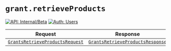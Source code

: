 # `grant.retrieveProducts`

[![API: Internal/Beta](https://img.shields.io/static/v1?label=API&message=Internal/Beta&color=red&style=flat-square)](/docs/developer-guide/core/api-conventions.md)
[![Auth: Users](https://img.shields.io/static/v1?label=Auth&message=Users&color=informational&style=flat-square)](/docs/developer-guide/core/types.md#role)



| Request | Response | Error |
|---------|----------|-------|
|<code><a href='#grantsretrieveproductsrequest'>GrantsRetrieveProductsRequest</a></code>|<code><a href='#grantsretrieveproductsresponse'>GrantsRetrieveProductsResponse</a></code>|<code><a href='/docs/reference/dk.sdu.cloud.CommonErrorMessage.md'>CommonErrorMessage</a></code>|


